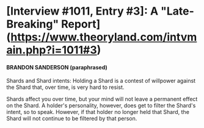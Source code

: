 # [Interview #1011, Entry #3]: A "Late-Breaking" Report](https://www.theoryland.com/intvmain.php?i=1011#3)

#### BRANDON SANDERSON (paraphrased)

Shards and Shard intents: Holding a Shard is a contest of willpower against the Shard that, over time, is very hard to resist.

Shards affect you over time, but your mind will not leave a permanent effect on the Shard. A holder's personality, however, does get to filter the Shard's intent, so to speak. However, if that holder no longer held that Shard, the Shard will not continue to be filtered by that person.

